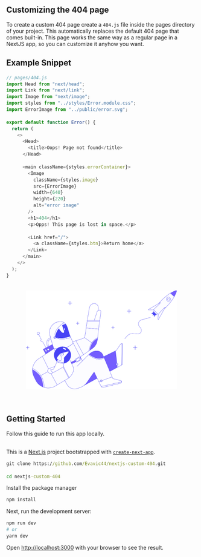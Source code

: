 ## Customizing the 404 page

To create a custom 404 page create a `404.js` file inside the pages directory of your project. This automatically replaces the default 404 page that comes built-in. This page works the same way as a regular page in a NextJS app, so you can customize it anyhow you want.

## Example Snippet

```js
// pages/404.js
import Head from "next/head";
import Link from "next/link";
import Image from "next/image";
import styles from "../styles/Error.module.css";
import ErrorImage from "../public/error.svg";

export default function Error() {
  return (
    <>
      <Head>
        <title>Oops! Page not found</title>
      </Head>

      <main className={styles.errorContainer}>
        <Image
          className={styles.image}
          src={ErrorImage}
          width={640}
          height={220}
          alt="error image"
        />
        <h1>404</h1>
        <p>Opps! This page is lost in space.</p>

        <Link href="/">
          <a className={styles.btn}>Return home</a>
        </Link>
      </main>
    </>
  );
}
```

<br>
<div align="center">
<img src="public/error.svg" width="400px" alt="error image"> 
</div>
<br><br>

## Getting Started

Follow this guide to run this app locally. <br><br>

This is a [Next.js](https://nextjs.org/) project bootstrapped with [`create-next-app`](https://github.com/vercel/next.js/tree/canary/packages/create-next-app).

```cmd
git clone https://github.com/Evavic44/nextjs-custom-404.git

cd nextjs-custom-404
```

Install the package manager

```bash
npm install
```

Next, run the development server:

```bash
npm run dev
# or
yarn dev
```

Open [http://localhost:3000](http://localhost:3000) with your browser to see the result.
